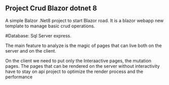 ## Project Crud Blazor dotnet 8

A simple Balzor .Net8 project to start Blazor road.
It is a blazor webapp new template to manage basic crud operations.

#Database: Sql Server express.

The main feature to analyze is the magic of pages that can live both on the server and on the client.

On the client we need to put only the Interaactive pages, the mutation pages.
The pages that can be rendered on the server without interactivity have to stay on api project to optimize the render process and the performance 
